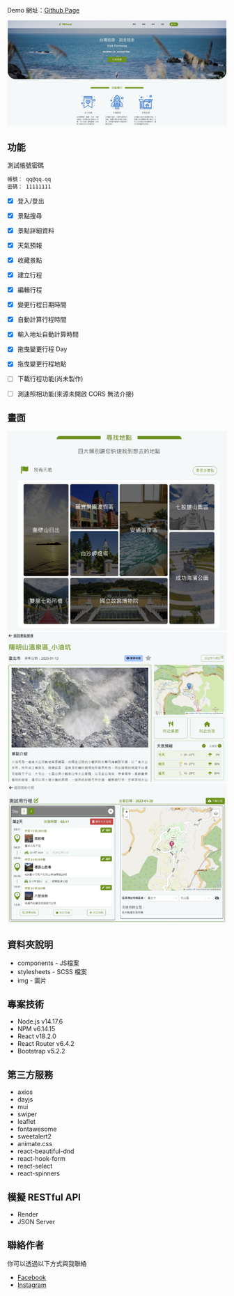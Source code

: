 Demo 網址：[Github Page](https://noname135.github.io/TWTravel/)

![專案封面圖](https://github.com/NoName135/TWTravel/blob/main/src/img/readmeImages/homepage.jpg)

## 功能

測試帳號密碼

```bash
帳號： qq@qq.qq
密碼： 11111111
```

- [x] 登入/登出
- [x] 景點搜尋
- [x] 景點詳細資料
- [x] 天氣預報
- [x] 收藏景點
- [x] 建立行程
- [x] 編輯行程
- [x] 變更行程日期時間
- [x] 自動計算行程時間
- [x] 輸入地址自動計算時間
- [x] 拖曳變更行程 Day
- [x] 拖曳變更行程地點
- [ ] 下載行程功能(尚未製作)
- [ ] 測速照相功能(來源未開啟 CORS 無法介接)


## 畫面
![範例圖片 1](https://github.com/NoName135/TWTravel/blob/main/src/img/readmeImages/picture1.jpg)
![範例圖片 2](https://github.com/NoName135/TWTravel/blob/main/src/img/readmeImages/picture2.jpg)
![範例圖片 3](https://github.com/NoName135/TWTravel/blob/main/src/img/readmeImages/picture3.jpg)


## 資料夾說明
- components - JS檔案
- stylesheets - SCSS 檔案
- img - 圖片


## 專案技術
- Node.js v14.17.6
- NPM v6.14.15
- React v18.2.0
- React Router v6.4.2
- Bootstrap v5.2.2


## 第三方服務
- axios
- dayjs
- mui
- swiper
- leaflet
- fontawesome
- sweetalert2
- animate.css
- react-beautiful-dnd
- react-hook-form
- react-select
- react-spinners


## 模擬 RESTful API
- Render
- JSON Server


## 聯絡作者
你可以透過以下方式與我聯絡

- [Facebook](https://www.facebook.com/YeJyun.Lin27/)
- [Instagram](https://www.instagram.com/justin14135/)
